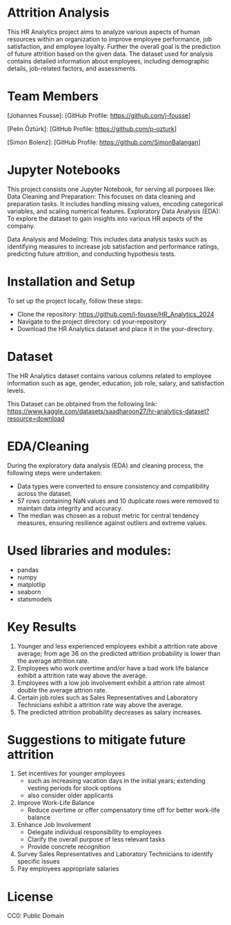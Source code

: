 # Attrition Analysis
This HR Analytics project aims to analyze various aspects of human resources within an organization to improve employee performance, job satisfaction, and employee loyalty. Further the overall goal is the prediction of future attrition based on the given data. The dataset used for analysis contains detailed information about employees, including demographic details, job-related factors, and assessments.

# Team Members
[Johannes Fousse]: [GitHub Profile: https://github.com/j-fousse]

[Pelin Öztürk]: [GitHub Profile: https://github.com/p-ozturk]

[Simon Bolenz]: [GitHub Profile: https://github.com/SimonBalangan]

# Jupyter Notebooks
This project consists one Jupyter Notebook, for serving all purposes like:
Data Cleaning and Preparation: This focuses on data cleaning and preparation tasks. It includes handling missing 
values, encoding categorical variables, and scaling numerical features.
Exploratory Data Analysis (EDA): To explore the dataset to gain insights into various HR aspects of the company.

Data Analysis and Modeling: This includes data analysis tasks such as identifying measures to increase job satisfaction and performance ratings, predicting future attrition, and conducting hypothesis tests.

# Installation and Setup
To set up the project locally, follow these steps:
 - Clone the repository: https://github.com/j-fousse/HR_Analytics_2024
 - Navigate to the project directory: cd your-repository
 - Download the HR Analytics dataset and place it in the your-directory.

# Dataset
The HR Analytics dataset contains various columns related to employee information such as age, gender, education, job role, salary, and satisfaction levels.

This Dataset can be obtained from the following link: https://www.kaggle.com/datasets/saadharoon27/hr-analytics-dataset?resource=download

# EDA/Cleaning
During the exploratory data analysis (EDA) and cleaning process, the following steps were undertaken:
- Data types were converted to ensure consistency and compatibility across the dataset.
- 57 rows containing NaN values and 10 duplicate rows were removed to maintain data integrity and accuracy.
- The median was chosen as a robust metric for central tendency measures, ensuring resilience against outliers and extreme values.

# Used libraries and modules:
- pandas
- numpy
- matplotlip
- seaborn
- statsmodels

# Key Results
1. Younger and less experienced employees exhibit a attrition rate above average; from age 36 on the predicted attrition probability is lower than the average attrition rate.
2. Employees who work overtime and/or have a bad work life balance exhibit a attrition rate way above the average.
3. Employees with a low job involvement exhibit a attrion rate almost double the average attrion rate.
4. Certain job roles such as Sales Representatives and Laboratory Technicians exhibit a attrition rate way above the average.
5. The predicted attrition probability decreases as salary increases. 

# Suggestions to mitigate future attrition
1. Set incentives for younger employees
    - such as increasing vacation days in the initial years; extending vesting periods for stock options
    - also consider older applicants
2. Improve Work-Life Balance
    - Reduce overtime or offer compensatory time off for better work-life balance  
3. Enhance Job Involvement
    - Delegate individual responsibility to employees
    - Clarify the overall purpose of less relevant tasks
    - Provide concrete recognition
4. Survey Sales Representatives and Laboratory Technicians to identify specific issues
5. Pay employees appropriate salaries

# License
CC0: Public Domain